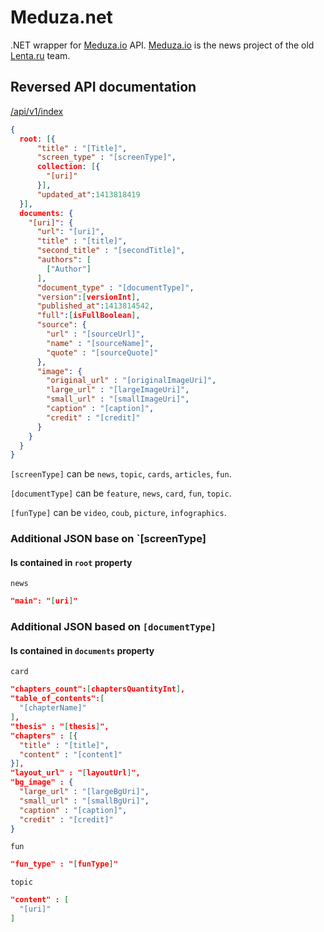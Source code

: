 Meduza.net
==========

.NET wrapper for [Meduza.io](https://Meduza.io) API. [Meduza.io](https://Meduza.io) is the news project of the old [Lenta.ru](http://en.wikipedia.org/wiki/Lenta.ru) team.

Reversed API documentation
--------------------------
[/api/v1/index](https://Meduza.io/api/v1/index)
```json
{
  root: [{
      "title" : "[Title]",
      "screen_type" : "[screenType]",
      collection: [{
        "[uri]"
      }],
      "updated_at":1413818419
  }],
  documents: {
    "[uri]": {
      "url": "[uri]",
      "title" : "[title]",
      "second_title" : "[secondTitle]",
      "authors": [
        ["Author"]
      ],
      "document_type" : "[documentType]",
      "version":[versionInt],
      "published_at":1413814542,
      "full":[isFullBoolean],
      "source": {
        "url" : "[sourceUrl]",
        "name" : "[sourceName]",
        "quote" : "[sourceQuote]"
      },
      "image": {
        "original_url" : "[originalImageUri]",
        "large_url" : "[largeImageUri]",
        "small_url" : "[smallImageUri]",
        "caption" : "[caption]",
        "credit" : "[credit]"
      }
    }
  }
}
```
`[screenType]` can be `news`, `topic`, `cards`, `articles`, `fun`.

`[documentType]` can be `feature`, `news`, `card`, `fun`, `topic`.

`[funType]` can be `video`, `coub`, `picture`, `infographics`.

### Additional JSON base on `[screenType]
#### Is contained in `root` property

`news`
```json
"main": "[uri]"
```

### Additional JSON based on `[documentType]`
#### Is contained in `documents` property

`card`
```json
"chapters_count":[chaptersQuantityInt],
"table_of_contents":[
  "[chapterName]"
],
"thesis" : "[thesis]",
"chapters" : [{
  "title" : "[title]",
  "content" : "[content]"
}],
"layout_url" : "[layoutUrl]",
"bg_image" : {
  "large_url" : "[largeBgUri]",
  "small_url" : "[smallBgUri]",
  "caption" : "[caption]",
  "credit" : "[credit]"
}
```

`fun`
```json
"fun_type" : "[funType]"
```

`topic`
```json
"content" : [
  "[uri]"
]
```
